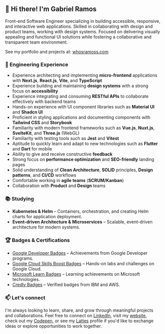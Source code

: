 ## 👋 Hi there! I'm Gabriel Ramos

Front-end Software Engineer specializing in building accessible, responsive, and interactive web applications. Skilled in collaborating with design and product teams, working with design systems. Focused on delivering visually appealing and functional UI solutions while fostering a collaborative and transparent team environment.

See my portfolio and projects at: [whosramoss.com](https://www.whosramoss.com)

### 🧰 Engineering Experience
- Experience architecting and implementing **micro-frontend** applications with **Next.js**, **React.js**, **Vite**,  and **TypeScript**  
- Experience building and maintaining **design systems** with a strong focus on **accessibility**
- Experience integrating and consuming **RESTful APIs** to collaborate effectively with backend teams 
- Hands-on experience with UI component libraries such as **Material UI** and **Shadcn UI**
- Proficient in styling applications and documenting components with **Tailwind CSS** and **Storybook**   
- Familiarity with modern frontend frameworks such as **Vue.js**, **Nuxt.js**, **SvelteKit**, and **Three.js** (WebGL)
- Familiarity with testing tools such as **Jest** and **Vitest**  
- Aptitude to quickly learn and adapt to new technologies such as **Flutter** and **Dart** for mobile  
- Ability to give and receive constructive **feedback**  
- Strong focus on **performance optimization** and **SEO-friendly** landing pages  
- Solid understanding of **Clean Architecture**, **SOLID** principles, **Design patterns**, and **CI/CD** workflows  
- Comfortable working in **agile teams** (**SCRUM/Kanban**)  
- Collaboration with **Product** and **Design** teams  

### 📚 Studying

- **Kubernetes & Helm** – Containers, orchestration, and creating Helm charts for application deployment.  
- **Event-driven Architecture & Microservices** – Scalable, event-driven architecture for modern systems.  

### 🏆 Badges & Certifications

- [Google Developer Badges](https://g.dev/whosramoss) – Achievements from Google Developer programs.  
- [Google Cloud Skills Boost Badges](https://www.cloudskillsboost.google/public_profiles/429dcf5f-e6f6-4d31-adc1-e4903f5c2be3/) – Hands-on labs and challenges on Google Cloud.  
- [Microsoft Learn Badges](https://learn.microsoft.com/en-us/users/whosramoss) – Learning achievements on Microsoft technologies.  
- [Credly Badges](https://www.credly.com/users/whosramoss/badges#credly) – Verified badges from IBM and AWS.


### 📫 Let's connect

I'm always looking to learn, share, and grow through meaningful projects and collaborations. Feel free to connect on [LinkedIn](https://www.linkedin.com/in/whosramoss), visit my [website](https://whosramoss.com), check out my [Codepen](https://codepen.io/whosramoss), or see my [Lattes](http://lattes.cnpq.br/7001708892354871) profile if you'd like to exchange ideas or explore opportunities to work together.

<!--
<div align="left" style="display: flex; justify-content: center; align-items: center; gap: 10px; flex-wrap: wrap;">
  <img src="https://github-readme-stats.vercel.app/api?username=whosramoss&theme=dark&show_icons=true&hide_border=true&count_private=true" alt="whosramoss's Stats" style="width: 250px;" />
  
  <img src="https://github-readme-streak-stats.herokuapp.com/?user=whosramoss&theme=dark&hide_border=true" alt="whosramoss's Streak" style="width: 320px;" />
  
  <img src="https://github-readme-stats.vercel.app/api/top-langs/?username=whosramoss&theme=dark&show_icons=true&hide_border=true&layout=compact" alt="whosramoss's Top Languages" style="width: 230px;" />
</div>
-->
